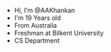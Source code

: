 - Hi, I’m @AAKhankan
- I'm 19 Years old
- From Australia
- Freshman at Bilkent University
- CS Department
